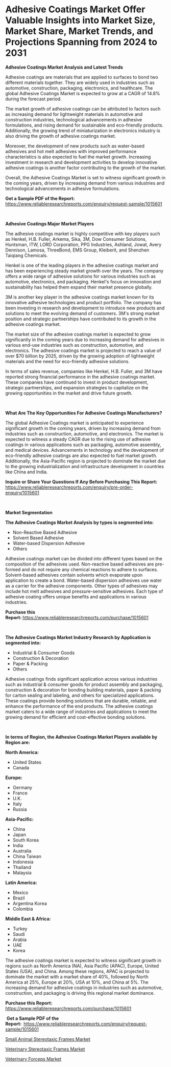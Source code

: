 <p><h1>Adhesive Coatings Market Offer Valuable Insights into Market Size, Market Share, Market Trends, and Projections Spanning from 2024 to 2031</h1></p><p><strong>Adhesive Coatings Market Analysis and Latest Trends</strong></p>
<p><p>Adhesive coatings are materials that are applied to surfaces to bond two different materials together. They are widely used in industries such as automotive, construction, packaging, electronics, and healthcare. The global Adhesive Coatings Market is expected to grow at a CAGR of 14.8% during the forecast period.</p><p>The market growth of adhesive coatings can be attributed to factors such as increasing demand for lightweight materials in automotive and construction industries, technological advancements in adhesive formulations, and rising demand for sustainable and eco-friendly products. Additionally, the growing trend of miniaturization in electronics industry is also driving the growth of adhesive coatings market.</p><p>Moreover, the development of new products such as water-based adhesives and hot melt adhesives with improved performance characteristics is also expected to fuel the market growth. Increasing investment in research and development activities to develop innovative adhesive coatings is another factor contributing to the growth of the market.</p><p>Overall, the Adhesive Coatings Market is set to witness significant growth in the coming years, driven by increasing demand from various industries and technological advancements in adhesive formulations.</p></p>
<p><strong>Get a Sample PDF of the Report:&nbsp;</strong> <a href="https://www.reliableresearchreports.com/enquiry/request-sample/1015601">https://www.reliableresearchreports.com/enquiry/request-sample/1015601</a></p>
<p>&nbsp;</p>
<p><strong>Adhesive Coatings Major Market Players</strong></p>
<p><p>The adhesive coatings market is highly competitive with key players such as Henkel, H.B. Fuller, Arkema, Sika, 3M, Dow Consumer Solutions, Huntsman, ITW, LORD Corporation, PPG Industries, Ashland, Jowat, Avery Dennison, Lamosa, ThreeBond, EMS Group, Kleiberit, and Shenzhen Taiqiang Chemicals.</p><p>Henkel is one of the leading players in the adhesive coatings market and has been experiencing steady market growth over the years. The company offers a wide range of adhesive solutions for various industries such as automotive, electronics, and packaging. Henkel's focus on innovation and sustainability has helped them expand their market presence globally.</p><p>3M is another key player in the adhesive coatings market known for its innovative adhesive technologies and product portfolio. The company has been investing in research and development to introduce new products and solutions to meet the evolving demand of customers. 3M's strong market position and strategic partnerships have contributed to its growth in the adhesive coatings market.</p><p>The market size of the adhesive coatings market is expected to grow significantly in the coming years due to increasing demand for adhesives in various end-use industries such as construction, automotive, and electronics. The adhesive coatings market is projected to reach a value of over $70 billion by 2025, driven by the growing adoption of lightweight materials and the need for eco-friendly adhesive solutions.</p><p>In terms of sales revenue, companies like Henkel, H.B. Fuller, and 3M have reported strong financial performance in the adhesive coatings market. These companies have continued to invest in product development, strategic partnerships, and expansion strategies to capitalize on the growing opportunities in the market and drive future growth.</p></p>
<p>&nbsp;</p>
<p><strong>What Are The Key Opportunities For Adhesive Coatings Manufacturers?</strong></p>
<p><p>The global Adhesive Coatings market is anticipated to experience significant growth in the coming years, driven by increasing demand from industries such as construction, automotive, and electronics. The market is expected to witness a steady CAGR due to the rising use of adhesive coatings in various applications such as packaging, automotive assembly, and medical devices. Advancements in technology and the development of eco-friendly adhesive coatings are also expected to fuel market growth. Additionally, the Asia-Pacific region is projected to dominate the market due to the growing industrialization and infrastructure development in countries like China and India.</p></p>
<p><strong>Inquire or Share Your Questions If Any Before Purchasing This Report:</strong> <a href="https://www.reliableresearchreports.com/enquiry/pre-order-enquiry/1015601">https://www.reliableresearchreports.com/enquiry/pre-order-enquiry/1015601</a></p>
<p>&nbsp;</p>
<p><strong>Market Segmentation</strong></p>
<p><strong>The Adhesive Coatings Market Analysis by types is segmented into:</strong></p>
<p><ul><li>Non-Reactive Based Adhesive</li><li>Solvent Based Adhesive</li><li>Water-based Dispersion Adhesive</li><li>Others</li></ul></p>
<p><p>Adhesive coatings market can be divided into different types based on the composition of the adhesives used. Non-reactive based adhesives are pre-formed and do not require any chemical reactions to adhere to surfaces. Solvent-based adhesives contain solvents which evaporate upon application to create a bond. Water-based dispersion adhesives use water as a carrier for the adhesive components. Other types of adhesives may include hot melt adhesives and pressure-sensitive adhesives. Each type of adhesive coating offers unique benefits and applications in various industries.</p></p>
<p><strong>Purchase this Report:&nbsp;</strong><a href="https://www.reliableresearchreports.com/purchase/1015601">https://www.reliableresearchreports.com/purchase/1015601</a></p>
<p>&nbsp;</p>
<p><strong>The Adhesive Coatings Market Industry Research by Application is segmented into:</strong></p>
<p><ul><li>Industrial & Consumer Goods</li><li>Construction & Decoration</li><li>Paper & Packing</li><li>Others</li></ul></p>
<p><p>Adhesive coatings finds significant application across various industries such as industrial & consumer goods for product assembly and packaging, construction & decoration for bonding building materials, paper & packing for carton sealing and labeling, and others for specialized applications. These coatings provide bonding solutions that are durable, reliable, and enhance the performance of the end products. The adhesive coatings market caters to a wide range of industries and applications to meet the growing demand for efficient and cost-effective bonding solutions.</p></p>
<p>&nbsp;</p>
<p><strong>In terms of Region, the Adhesive Coatings Market Players available by Region are:</strong></p>
<p>
    <p> <strong> North America: </strong>
        <ul>
            <li>United States</li>
            <li>Canada</li>
        </ul>
        </p> 
    <p> <strong> Europe: </strong>
        <ul>
            <li>Germany</li>
            <li>France</li>
            <li>U.K.</li>
            <li>Italy</li>
            <li>Russia</li>
        </ul>
        </p> 
    <p> <strong> Asia-Pacific: </strong>
        <ul>
            <li>China</li>
            <li>Japan</li>
            <li>South Korea</li>
            <li>India</li>
            <li>Australia</li>
            <li>China Taiwan</li>
            <li>Indonesia</li>
            <li>Thailand</li>
            <li>Malaysia</li>
        </ul>
        </p> 
    <p> <strong> Latin America: </strong>
        <ul>
            <li>Mexico</li>
            <li>Brazil</li>
            <li>Argentina Korea</li>
            <li>Colombia</li>
        </ul>
        </p> 
    <p> <strong> Middle East & Africa: </strong>
        <ul>
            <li>Turkey</li>
            <li>Saudi</li>
            <li>Arabia</li>
            <li>UAE</li>
            <li>Korea</li>
        </ul>
    </p>
    </p>
<p><p>The adhesive coatings market is expected to witness significant growth in regions such as North America (NA), Asia Pacific (APAC), Europe, United States (USA), and China. Among these regions, APAC is projected to dominate the market with a market share of 40%, followed by North America at 25%, Europe at 20%, USA at 10%, and China at 5%. The increasing demand for adhesive coatings in industries such as automotive, construction, and packaging is driving this regional market dominance.</p></p>
<p><strong>Purchase this Report: </strong><a href="https://www.reliableresearchreports.com/purchase/1015601">https://www.reliableresearchreports.com/purchase/1015601</a></p>
<p>&nbsp;<strong>Get a Sample PDF of the Report:&nbsp;&nbsp;</strong><a href="https://www.reliableresearchreports.com/enquiry/request-sample/1015601">https://www.reliableresearchreports.com/enquiry/request-sample/1015601</a></p>
<p><strong></strong></p>
<p><p><a href="https://view.publitas.com/reportprime-1/small-animal-stereotaxic-frames-market-challenges-opportunities-and-growth-drivers-and-major-market-players-forecasted-for-period-from-2023-2030/">Small Animal Stereotaxic Frames Market</a></p><p><a href="https://view.publitas.com/reportprime-1/veterinary-stereotaxic-frames-market-size-focuses-on-market-dynamics-in-depth-analysis-and-future-projections-of-its-market-forecasted-for-period-from-2023-to-2030/">Veterinary Stereotaxic Frames Market</a></p><p><a href="https://view.publitas.com/reportprime-1/veterinary-forceps-market-research-report-the-key-to-successful-business-strategy-forecasted-for-period-from-2023-2030/">Veterinary Forceps Market</a></p></p>
